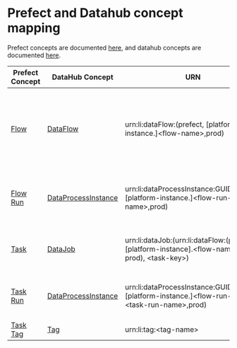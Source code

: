 # Prefect and Datahub concept mapping


Prefect concepts are documented [here](https://docs.prefect.io/latest/concepts/), and datahub concepts are documented [here](https://datahubproject.io/docs/what-is-datahub/datahub-concepts).

Prefect Concept | DataHub Concept | URN | Possible Values
--- | --- | --- | ---
[Flow](https://docs.prefect.io/2.10.13/concepts/flows/#flows) | [DataFlow](https://datahubproject.io/docs/generated/metamodel/entities/dataflow/) | urn:li:dataFlow:(prefect, [platform-instance.]&lt;flow-name&gt;,prod) | &lt;flow-name&gt; is the user given a name like “etl”. if flow-name is not set by a user then prefect derive it from function-name annotated with @flow
[Flow Run](https://docs.prefect.io/latest/concepts/flows/#flow-runs) | [DataProcessInstance](https://datahubproject.io/docs/generated/metamodel/entities/dataprocessinstance) | urn:li:dataProcessInstance:GUID(prefect,[platform-instance.]&lt;flow-run-name&gt;,prod) | &lt;flow-run-name&gt; is an autogenerated string for a flow execution. Sample value “attentive-stingray”
[Task](https://docs.prefect.io/2.10.13/concepts/tasks/#tasks) | [DataJob](https://datahubproject.io/docs/generated/metamodel/entities/datajob/) | urn:li:dataJob:(urn:li:dataFlow:(prefect, [platform-instance].&lt;flow-name&gt;, prod), &lt;task-key&gt;) | &lt;task-key&gt; is an autogenerated string for a task. Sample value “\_\_main\_\_.transform”.
[Task Run](https://docs.prefect.io/latest/concepts/tasks/#tasks) | [DataProcessInstance](https://datahubproject.io/docs/generated/metamodel/entities/dataprocessinstance) | urn:li:dataProcessInstance:GUID(prefect,[platform-instance.]&lt;flow-run-name&gt;.&lt;task-run-name&gt;,prod) | &lt;task-run-name&gt; is an autogenerated string for a task execution. Sample value “Extract-0”.
[Task Tag](https://docs.prefect.io/latest/concepts/tasks/#tags) | [Tag](https://datahubproject.io/docs/generated/metamodel/entities/tag/) | urn:li:tag:&lt;tag-name&gt; | &lt;tag-name&gt; is a label assign to a task.
